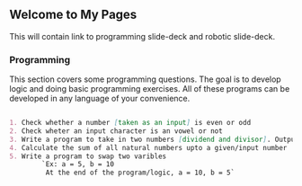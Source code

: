 ## Welcome to My Pages

This will contain link to programming slide-deck and robotic slide-deck.

### Programming

This section covers some programming questions. The goal is to develop logic and doing basic programming exercises. All of these programs can be developed in any language of your convenience.

```markdown

1. Check whether a number [taken as an input] is even or odd 
2. Check wheter an input character is an vowel or not 
3. Write a program to take in two numbers [dividend and divisor]. Output of the program should be the quotient and remainder.
4. Calculate the sum of all natural numbers upto a given/input number 
5. Write a program to swap two varibles 
        `Ex: a = 5, b = 10
         At the end of the program/logic, a = 10, b = 5`

```



